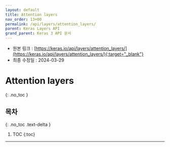 ```yaml
---
layout: default
title: Attention layers
nav_order: 13+00
permalink: /api/layers/attention_layers/
parent: Keras Layers API
grand_parent: Keras 3 API 문서
---
```


* 원본 링크 : [https://keras.io/api/layers/attention_layers/](https://keras.io/api/layers/attention_layers/){:target="_blank"}
* 최종 수정일 : 2024-03-29

# Attention layers
{: .no_toc }

## 목차
{: .no_toc .text-delta }

1. TOC
{:toc}

---
